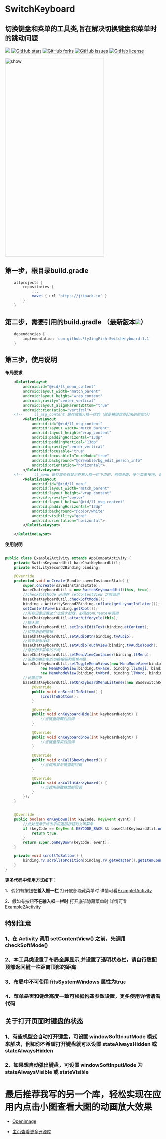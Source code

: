 # SwitchKeyboard
## 切换键盘和菜单的工具类,旨在解决切换键盘和菜单时的跳动问题

[![](https://jitpack.io/v/FlyJingFish/SwitchKeyboard.svg)](https://jitpack.io/#FlyJingFish/SwitchKeyboard)
[![GitHub stars](https://img.shields.io/github/stars/FlyJingFish/SwitchKeyboard.svg)](https://github.com/FlyJingFish/SwitchKeyboard/stargazers)
[![GitHub forks](https://img.shields.io/github/forks/FlyJingFish/SwitchKeyboard.svg)](https://github.com/FlyJingFish/SwitchKeyboard/network)
[![GitHub issues](https://img.shields.io/github/issues/FlyJingFish/SwitchKeyboard.svg)](https://github.com/FlyJingFish/SwitchKeyboard/issues)
[![GitHub license](https://img.shields.io/github/license/FlyJingFish/SwitchKeyboard.svg)](https://github.com/FlyJingFish/SwitchKeyboard/blob/master/LICENSE)


<img src="https://github.com/FlyJingFish/SwitchKeyboard/blob/master/screenshot/Screenrecording_20230213_185236.gif" width="320px" height="640px" alt="show" />


## 第一步，根目录build.gradle

```gradle
    allprojects {
        repositories {
            ...
            maven { url 'https://jitpack.io' }
        }
    }
```
## 第二步，需要引用的build.gradle （最新版本[![](https://jitpack.io/v/FlyJingFish/SwitchKeyboard.svg)](https://jitpack.io/#FlyJingFish/SwitchKeyboard)）

```gradle
    dependencies {
        implementation 'com.github.FlyJingFish:SwitchKeyboard:1.1'
    }
```
## 第三步，使用说明

**布局要求**

```xml
    <RelativeLayout
        android:id="@+id/ll_menu_content"
        android:layout_width="match_parent"
        android:layout_height="wrap_content"
        android:gravity="center_vertical"
        android:layout_alignParentBottom="true"
        android:orientation="vertical">
    <!--     ll_msg_content 是存放输入框一栏的（就是被键盘顶起来的那部分）       -->
        <RelativeLayout
            android:id="@+id/ll_msg_content"
            android:layout_width="match_parent"
            android:layout_height="wrap_content"
            android:paddingHorizontal="13dp"
            android:paddingVertical="13dp"
            android:gravity="center_vertical"
            android:focusable="true"
            android:focusableInTouchMode="true"
            android:background="@drawable/bg_edit_person_info"
            android:orientation="horizontal">
        </RelativeLayout>
    <!--     ll_menu 是存放所有显示在输入框一栏下边的，例如表情，多个菜单按钮，详情可看demo       -->
        <RelativeLayout
            android:id="@+id/ll_menu"
            android:layout_width="match_parent"
            android:layout_height="wrap_content"
            android:gravity="center"
            android:layout_below="@+id/ll_msg_content"
            android:paddingHorizontal="13dp"
            android:background="@color/white"
            android:visibility="gone"
            android:orientation="horizontal">
        </RelativeLayout>

    </RelativeLayout>
```

**使用说明**

```java

public class Example2Activity extends AppCompatActivity {
    private SwitchKeyboardUtil baseChatKeyboardUtil;
    private ActivitySecond2Binding binding;

    @Override
    protected void onCreate(Bundle savedInstanceState) {
        super.onCreate(savedInstanceState);
        baseChatKeyboardUtil = new SwitchKeyboardUtil(this, true);
        //checkSoftMode 必须在 setContentView 之前调用
        baseChatKeyboardUtil.checkSoftMode();
        binding = ActivitySecond2Binding.inflate(getLayoutInflater());
        setContentView(binding.getRoot());
        //所有设置设置这个之后才起效，必须在onCreate中调用
        baseChatKeyboardUtil.attachLifecycle(this);
        //输入框
        baseChatKeyboardUtil.setInputEditText(binding.etContent);
        //切换语音的按钮
        baseChatKeyboardUtil.setAudioBtn(binding.tvAudio);
        //语音录制按钮
        baseChatKeyboardUtil.setAudioTouchVIew(binding.tvAudioTouch);
        //存放所有菜单的布局
        baseChatKeyboardUtil.setMenuViewContainer(binding.llMenu);
        //设置切换菜单的切换按钮和菜单布局
        baseChatKeyboardUtil.setToggleMenuViews(new MenuModeView(binding.tvMore, binding.llMenuBtn),
                new MenuModeView(binding.tvFace, binding.llEmoji, binding.tvFaceBack,true),
                new MenuModeView(binding.tvWord, binding.llWord, binding.tvWordBack,true));
        //设置监听
        baseChatKeyboardUtil.setOnKeyboardMenuListener(new BaseSwitchKeyboardUtil.OnKeyboardMenuListener() {
            @Override
            public void onScrollToBottom() {
                scrollToBottom();
            }

            @Override
            public void onKeyboardHide(int keyboardHeight) {
                //当键盘隐藏后回调
            }

            @Override
            public void onKeyboardShow(int keyboardHeight) {
                //当键盘现实后回调
            }

            @Override
            public void onCallShowKeyboard() {
                //当调用显示键盘前回调
            }

            @Override
            public void onCallHideKeyboard() {
                //当调用隐藏键盘前回调
            }
        });
    }


    @Override
    public boolean onKeyDown(int keyCode, KeyEvent event) {
        //此处是用于点击手机返回按钮时关闭菜单
        if (keyCode == KeyEvent.KEYCODE_BACK && baseChatKeyboardUtil.onKeyDown(keyCode, event)) {
            return true;
        }
        return super.onKeyDown(keyCode, event);
    }

    private void scrollToBottom() {
        binding.rv.scrollToPosition(binding.rv.getAdapter().getItemCount() - 1);
    }
}
```

**更多代码中使用方式如下：**

1、假如有按钮**在输入框一栏** 打开底部隐藏菜单时 详情可看[Example1Activity](https://github.com/FlyJingFish/SwitchKeyboard/blob/master/app/src/main/java/com/flyjingfish/switchkeyboard/Example1Activity.java)

2、假如有按钮**不在输入框一栏时** 打开底部隐藏菜单时 详情可看[Example2Activity](https://github.com/FlyJingFish/SwitchKeyboard/blob/master/app/src/main/java/com/flyjingfish/switchkeyboard/Example2Activity.java)



## 特别注意

### 1、在 Activity 调用 setContentView() 之前，先调用 checkSoftMode()

### 2、本工具类设置了布局全屏显示,并设置了透明状态栏，请自行适配顶部返回键一栏距离顶部的距离

### 3、布局中不可使用 fitsSystemWindows 属性为true

### 4、菜单是否和键盘高度一致可根据构造参数设置，更多使用详情请看代码

## 关于打开页面时键盘的状态

### 1、有些机型会自动打开键盘，可设置 windowSoftInputMode 模式来解决，例如你不希望打开键盘就可以设置 stateAlwaysHidden 或 stateAlwaysHidden

### 2、如果想自动弹出键盘，可设置 windowSoftInputMode 为 stateAlwaysVisible 或 stateVisible


# 最后推荐我写的另一个库，轻松实现在应用内点击小图查看大图的动画放大效果

- [OpenImage](https://github.com/FlyJingFish/OpenImage) 

- [主页查看更多开源库](https://github.com/FlyJingFish)



